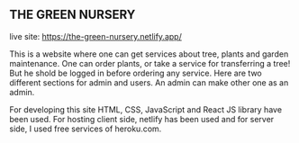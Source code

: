 ## THE GREEN NURSERY

live site: https://the-green-nursery.netlify.app/

This is a website where one can get services about tree, plants and garden maintenance. One can order plants, or take a service for transferring a tree! But he shold be logged in before ordering any service. Here are two different sections for admin and users. An admin can make other one as an admin.

For developing this site HTML, CSS, JavaScript and React JS library have been used. For hosting client side, netlify has been used and for server side, I used free services of  heroku.com.

